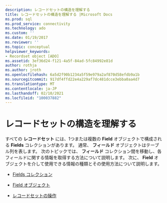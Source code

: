 ```yaml
---
description: レコードセットの構造を理解する
title: レコードセットの構造を理解する |Microsoft Docs
ms.prod: sql
ms.prod_service: connectivity
ms.technology: ado
ms.custom: ''
ms.date: 01/19/2017
ms.reviewer: ''
ms.topic: conceptual
helpviewer_keywords:
- Recordset object [ADO]
ms.assetid: 3ef36d24-f121-4a5f-84ad-5fc84992e81d
author: rothja
ms.author: jroth
ms.openlocfilehash: 6a5d2f90b1234a5f59e979a2af870d58efdb9a1b
ms.sourcegitcommit: 917df4ffd22e4a229af7dc481dcce3ebba0aa4d7
ms.translationtype: MT
ms.contentlocale: ja-JP
ms.lasthandoff: 02/10/2021
ms.locfileid: "100037882"
---
```

# <a name="understanding-recordset-structure"></a>レコードセットの構造を理解する
すべての **レコードセット** には、1つまたは複数の **Field** オブジェクトで構成される **Fields** コレクションがあります。 通常、 **フィールド** オブジェクトはテーブル列を表します。 次のトピックでは、 **フィールド** コレクション間を移動し、各フィールドに関する情報を取得する方法について説明します。 次に、 **Field** オブジェクトを介して使用できる情報の種類とその使用方法について説明します。  
  
-   [Fields コレクション](../../../ado/guide/data/the-fields-collection.md)  
  
-   [Field オブジェクト](../../../ado/guide/data/the-field-object.md)  
  
-   [レコードセットの操作](../../../ado/guide/data/working-with-recordsets.md)
